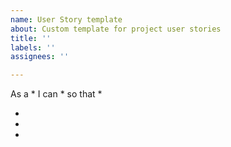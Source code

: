 ```yaml
---
name: User Story template
about: Custom template for project user stories
title: ''
labels: ''
assignees: ''

---
```


As a * I can * so that *

- 
- 
-
